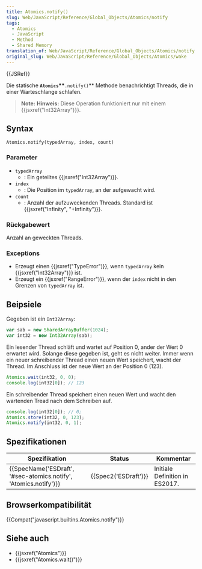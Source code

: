 ```yaml
---
title: Atomics.notify()
slug: Web/JavaScript/Reference/Global_Objects/Atomics/notify
tags:
  - Atomics
  - JavaScript
  - Method
  - Shared Memory
translation_of: Web/JavaScript/Reference/Global_Objects/Atomics/notify
original_slug: Web/JavaScript/Reference/Global_Objects/Atomics/wake
---
```

{{JSRef}}

Die statische **`Atomics`\*\***`.notify()`\*\* Methode benachrichtigt Threads, die in einer Warteschlange schlafen.

> **Note:** **Hinweis:** Diese Operation funktioniert nur mit einem {{jsxref("Int32Array")}}.

## Syntax

    Atomics.notify(typedArray, index, count)

### Parameter

- `typedArray`
  - : Ein geteiltes {{jsxref("Int32Array")}}.
- `index`
  - : Die Position im `typedArray`, an der aufgewacht wird.
- `count`
  - : Anzahl der aufzuweckenden Threads. Standard ist {{jsxref("Infinity", "+Infinity")}}.

### Rückgabewert

Anzahl an geweckten Threads.

### Exceptions

- Erzeugt einen {{jsxref("TypeError")}}, wenn `typedArray` kein {{jsxref("Int32Array")}} ist.
- Erzeugt ein {{jsxref("RangeError")}}, wenn der `index` nicht in den Grenzen von `typedArray` ist.

## Beipsiele

Gegeben ist ein `Int32Array`:

```js
var sab = new SharedArrayBuffer(1024);
var int32 = new Int32Array(sab);
```

Ein lesender Thread schläft und wartet auf Position 0, ander der Wert 0 erwartet wird. Solange diese gegeben ist, geht es nicht weiter. Immer wenn ein neuer schreibender Thread einen neuen Wert speichert, wacht der Thread. Im Anschluss ist der neue Wert an der Position 0 (123).

```js
Atomics.wait(int32, 0, 0);
console.log(int32[0]); // 123
```

Ein schreibender Thread speichert einen neuen Wert und wacht den wartenden Tread nach dem Schreiben auf.

```js
console.log(int32[0]); // 0;
Atomics.store(int32, 0, 123);
Atomics.notify(int32, 0, 1);
```

## Spezifikationen

| Spezifikation                                                                        | Status                       | Kommentar                      |
| ------------------------------------------------------------------------------------ | ---------------------------- | ------------------------------ |
| {{SpecName('ESDraft', '#sec-atomics.notify', 'Atomics.notify')}} | {{Spec2('ESDraft')}} | Initiale Definition in ES2017. |

## Browserkompatibilität

{{Compat("javascript.builtins.Atomics.notify")}}

## Siehe auch

- {{jsxref("Atomics")}}
- {{jsxref("Atomics.wait()")}}
